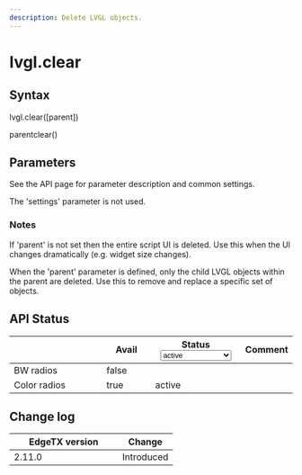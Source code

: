 ```yaml
---
description: Delete LVGL objects.
---
```


# lvgl.clear

## Syntax

lvgl.clear(\[parent])

parentclear()

## Parameters

See the API page for parameter description and common settings.

The 'settings' parameter is not used.

### Notes

If 'parent' is not set then the entire script UI is deleted. Use this when the UI changes dramatically (e.g. widget size changes).

When the 'parent' parameter is defined, only the child LVGL objects within the parent are deleted. Use this to remove and replace a specific set of objects.

## API Status

<table><thead><tr><th width="153"></th><th width="72" data-type="checkbox">Avail</th><th width="145">Status<select><option value="93c8b010d44e45efaec5c0c14d3992ac" label="active" color="blue"></option><option value="7e7074d1164048e3b0b24a02b4300f6c" label="to be depreciated" color="blue"></option></select></th><th>Comment</th></tr></thead><tbody><tr><td>BW radios</td><td>false</td><td></td><td></td></tr><tr><td>Color radios</td><td>true</td><td><span data-option="93c8b010d44e45efaec5c0c14d3992ac">active</span></td><td></td></tr></tbody></table>

## Change log

<table><thead><tr><th width="177">EdgeTX version</th><th>Change</th></tr></thead><tbody><tr><td>2.11.0</td><td>Introduced</td></tr></tbody></table>
